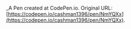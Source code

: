 # 
 _A Pen created at CodePen.io. Original URL: [https://codepen.io/cashman1396/pen/NmYQXx](https://codepen.io/cashman1396/pen/NmYQXx).

 